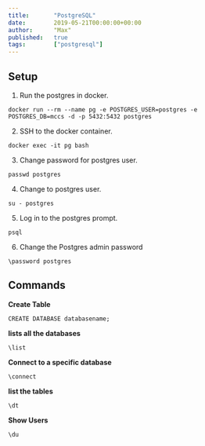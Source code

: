 ```yaml
---
title:       "PostgreSQL"
date:        2019-05-21T00:00:00+00:00
author:      "Max"
published:   true
tags:        ["postgresql"]
---
```


## Setup

1. Run the postgres in docker.

```
docker run --rm --name pg -e POSTGRES_USER=postgres -e POSTGRES_DB=mccs -d -p 5432:5432 postgres
```

2. SSH to the docker container.

```
docker exec -it pg bash
```

3. Change password for postgres user.

```
passwd postgres
```

4. Change to postgres user.

```
su - postgres
```

5. Log in to the postgres prompt.

```
psql
```

6. Change the Postgres admin password

```
\password postgres
```

## Commands

**Create Table**

```
CREATE DATABASE databasename;
```

**lists all the databases**

```
\list
```

**Connect to a specific database**

```
\connect
```

**list the tables**

```
\dt
```

**Show Users**

```
\du
```

##
